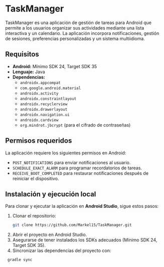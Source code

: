 # TaskManager

TaskManager es una aplicación de gestión de tareas para Android que permite a los usuarios organizar sus actividades mediante una lista interactiva y un calendario. La aplicación incorpora notificaciones, gestión de sesiones, preferencias personalizadas y un sistema multiidioma.

## Requisitos

- **Android:** Mínimo SDK 24, Target SDK 35
- **Lenguaje:** Java
- **Dependencias:**
  - `androidx.appcompat`
  - `com.google.android.material`
  - `androidx.activity`
  - `androidx.constraintlayout`
  - `androidx.recyclerview`
  - `androidx.drawerlayout`
  - `androidx.navigation.ui`
  - `androidx.cardview`
  - `org.mindrot.jbcrypt` (para el cifrado de contraseñas)

## Permisos requeridos

La aplicación requiere los siguientes permisos en Android:

- `POST_NOTIFICATIONS` para enviar notificaciones al usuario.
- `SCHEDULE_EXACT_ALARM` para programar recordatorios de tareas.
- `RECEIVE_BOOT_COMPLETED` para restaurar notificaciones después de reiniciar el dispositivo.

## Instalación y ejecución local

Para clonar y ejecutar la aplicación en **Android Studio**, sigue estos pasos:

1. Clonar el repositorio:
   ```bash
   git clone https://github.com/Markel15/TaskManager.git
   ```
2. Abrir el proyecto en Android Studio.
3. Asegurarse de tener instalados los SDKs adecuados (Mínimo SDK 24, Target SDK 35).
4. Sincronizar las dependencias del proyecto con:
  ```bash
   gradle sync
   ```
